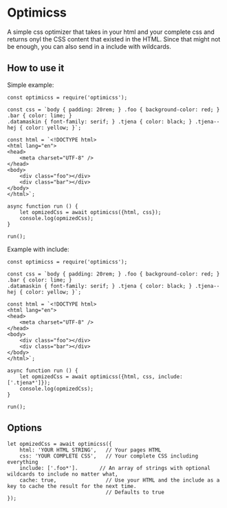 # Optimicss

A simple css optimizer that takes in your html and your complete css and returns onyl the CSS content that existed in the HTML.
Since that might not be enough, you can also send in a include with wildcards.

## How to use it

Simple example:

```
const optimicss = require('optimicss');

const css = `body { padding: 20rem; } .foo { background-color: red; } .bar { color: lime; } 
.datamaskin { font-family: serif; } .tjena { color: black; } .tjena--hej { color: yellow; }`;

const html = `<!DOCTYPE html>
<html lang="en">
<head>
    <meta charset="UTF-8" />
</head>
<body>
    <div class="foo"></div>
    <div class="bar"></div>
</body>
</html>`;

async function run () {
    let opmizedCss = await optimicss({html, css});
    console.log(opmizedCss);
}

run();

```

Example with include:

```
const optimicss = require('optimicss');

const css = `body { padding: 20rem; } .foo { background-color: red; } .bar { color: lime; } 
.datamaskin { font-family: serif; } .tjena { color: black; } .tjena--hej { color: yellow; }`;

const html = `<!DOCTYPE html>
<html lang="en">
<head>
    <meta charset="UTF-8" />
</head>
<body>
    <div class="foo"></div>
    <div class="bar"></div>
</body>
</html>`;

async function run () {
    let opmizedCss = await optimicss({html, css, include: ['.tjena*']});
    console.log(opmizedCss);
}

run();

```


## Options

```
let opmizedCss = await optimicss({
    html: 'YOUR HTML STRING',   // Your pages HTML
    css: 'YOUR COMPLETE CSS',   // Your complete CSS including everything
    include: ['.foo*'].       // An array of strings with optional wildcards to include no matter what,
    cache: true,                // Use your HTML and the include as a key to cache the result for the next time. 
                                // Defaults to true
});
```


